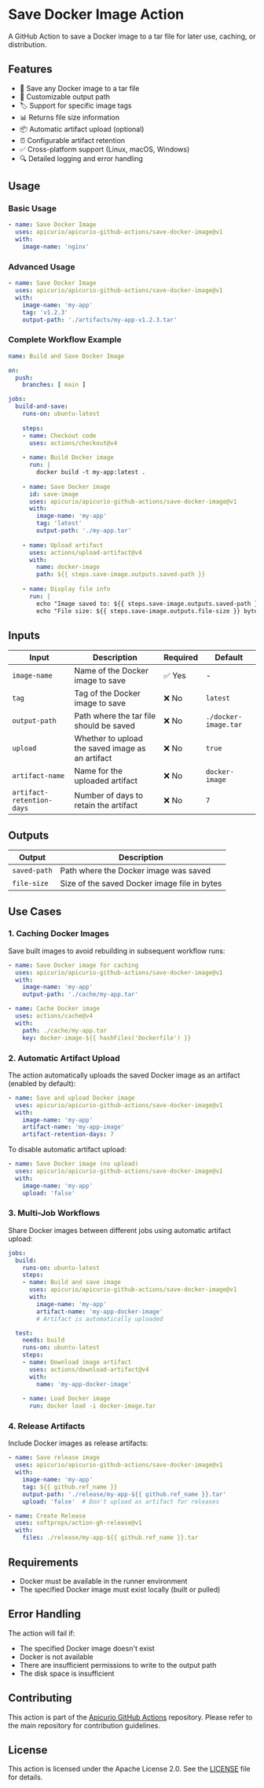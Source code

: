 # Save Docker Image Action

A GitHub Action to save a Docker image to a tar file for later use, caching, or distribution.

## Features

- 🐳 Save any Docker image to a tar file
- 📁 Customizable output path
- 🏷️ Support for specific image tags
- 📊 Returns file size information
- 📦 Automatic artifact upload (optional)
- ⏰ Configurable artifact retention
- ✅ Cross-platform support (Linux, macOS, Windows)
- 🔍 Detailed logging and error handling

## Usage

### Basic Usage

```yaml
- name: Save Docker Image
  uses: apicurio/apicurio-github-actions/save-docker-image@v1
  with:
    image-name: 'nginx'
```

### Advanced Usage

```yaml
- name: Save Docker Image
  uses: apicurio/apicurio-github-actions/save-docker-image@v1
  with:
    image-name: 'my-app'
    tag: 'v1.2.3'
    output-path: './artifacts/my-app-v1.2.3.tar'
```

### Complete Workflow Example

```yaml
name: Build and Save Docker Image

on:
  push:
    branches: [ main ]

jobs:
  build-and-save:
    runs-on: ubuntu-latest
    
    steps:
    - name: Checkout code
      uses: actions/checkout@v4
    
    - name: Build Docker image
      run: |
        docker build -t my-app:latest .
    
    - name: Save Docker image
      id: save-image
      uses: apicurio/apicurio-github-actions/save-docker-image@v1
      with:
        image-name: 'my-app'
        tag: 'latest'
        output-path: './my-app.tar'
    
    - name: Upload artifact
      uses: actions/upload-artifact@v4
      with:
        name: docker-image
        path: ${{ steps.save-image.outputs.saved-path }}
    
    - name: Display file info
      run: |
        echo "Image saved to: ${{ steps.save-image.outputs.saved-path }}"
        echo "File size: ${{ steps.save-image.outputs.file-size }} bytes"
```

## Inputs

| Input | Description | Required | Default |
|-------|-------------|----------|---------|
| `image-name` | Name of the Docker image to save | ✅ Yes | - |
| `tag` | Tag of the Docker image to save | ❌ No | `latest` |
| `output-path` | Path where the tar file should be saved | ❌ No | `./docker-image.tar` |
| `upload` | Whether to upload the saved image as an artifact | ❌ No | `true` |
| `artifact-name` | Name for the uploaded artifact | ❌ No | `docker-image` |
| `artifact-retention-days` | Number of days to retain the artifact | ❌ No | `7` |

## Outputs

| Output | Description |
|--------|-------------|
| `saved-path` | Path where the Docker image was saved |
| `file-size` | Size of the saved Docker image file in bytes |

## Use Cases

### 1. Caching Docker Images

Save built images to avoid rebuilding in subsequent workflow runs:

```yaml
- name: Save Docker image for caching
  uses: apicurio/apicurio-github-actions/save-docker-image@v1
  with:
    image-name: 'my-app'
    output-path: './cache/my-app.tar'

- name: Cache Docker image
  uses: actions/cache@v4
  with:
    path: ./cache/my-app.tar
    key: docker-image-${{ hashFiles('Dockerfile') }}
```

### 2. Automatic Artifact Upload

The action automatically uploads the saved Docker image as an artifact (enabled by default):

```yaml
- name: Save and upload Docker image
  uses: apicurio/apicurio-github-actions/save-docker-image@v1
  with:
    image-name: 'my-app'
    artifact-name: 'my-app-image'
    artifact-retention-days: 7
```

To disable automatic artifact upload:

```yaml
- name: Save Docker image (no upload)
  uses: apicurio/apicurio-github-actions/save-docker-image@v1
  with:
    image-name: 'my-app'
    upload: 'false'
```

### 3. Multi-Job Workflows

Share Docker images between different jobs using automatic artifact upload:

```yaml
jobs:
  build:
    runs-on: ubuntu-latest
    steps:
    - name: Build and save image
      uses: apicurio/apicurio-github-actions/save-docker-image@v1
      with:
        image-name: 'my-app'
        artifact-name: 'my-app-docker-image'
        # Artifact is automatically uploaded

  test:
    needs: build
    runs-on: ubuntu-latest
    steps:
    - name: Download image artifact
      uses: actions/download-artifact@v4
      with:
        name: 'my-app-docker-image'
    
    - name: Load Docker image
      run: docker load -i docker-image.tar
```

### 4. Release Artifacts

Include Docker images as release artifacts:

```yaml
- name: Save release image
  uses: apicurio/apicurio-github-actions/save-docker-image@v1
  with:
    image-name: 'my-app'
    tag: ${{ github.ref_name }}
    output-path: './release/my-app-${{ github.ref_name }}.tar'
    upload: 'false'  # Don't upload as artifact for releases

- name: Create Release
  uses: softprops/action-gh-release@v1
  with:
    files: ./release/my-app-${{ github.ref_name }}.tar
```

## Requirements

- Docker must be available in the runner environment
- The specified Docker image must exist locally (built or pulled)

## Error Handling

The action will fail if:
- The specified Docker image doesn't exist
- Docker is not available
- There are insufficient permissions to write to the output path
- The disk space is insufficient

## Contributing

This action is part of the [Apicurio GitHub Actions](https://github.com/Apicurio/apicurio-github-actions) repository. Please refer to the main repository for contribution guidelines.

## License

This action is licensed under the Apache License 2.0. See the [LICENSE](../LICENSE) file for details.
